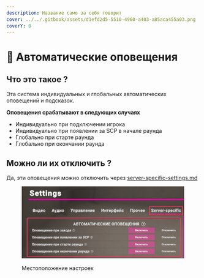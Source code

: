 ```yaml
---
description: Название само за себя говорит
cover: ../../.gitbook/assets/d1efd2d5-5510-4960-a403-a85aca455a03.png
coverY: 0
---
```


# 📢 Автоматические оповещения

## Что это такое ?

Эта система индивидуальных и глобальных автоматических оповещений и подсказок.

**Оповещения срабатывают в следующих случаях**

* Индивидуально при подключении игрока
* Индивидуально при появлении за SCP в начале раунда
* Глобально при старте раунда
* Глобально при окончании раунда

## Можно ли их отключить ?

Да, эти оповещения можно отключить через [server-specific-settings.md](server-specific-settings.md "mention")

<figure><img src="../../.gitbook/assets/image.png" alt=""><figcaption><p>Местоположение настроек</p></figcaption></figure>
